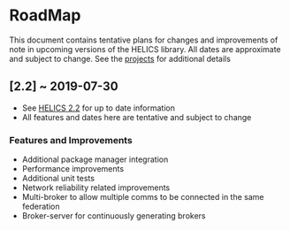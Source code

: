 # RoadMap

This document contains tentative plans for changes and improvements of note in upcoming versions of the HELICS library.  All dates are approximate and subject to change. See the [projects](https://github.com/GMLC-TDC/HELICS/projects) for additional details


## [2.2] ~ 2019-07-30

 - See [HELICS 2.2](https://github.com/GMLC-TDC/HELICS/projects/14) for up to date information
 - All features and dates here are tentative and subject to change

### Features and Improvements

  - Additional package manager integration
  - Performance improvements
  - Additional unit tests
  - Network reliability related improvements
  - Multi-broker to allow multiple comms to be connected in the same federation
  - Broker-server for continuously generating brokers
